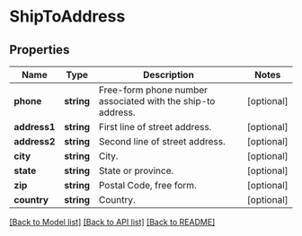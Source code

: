 # ShipToAddress

## Properties
Name | Type | Description | Notes
------------ | ------------- | ------------- | -------------
**phone** | **string** | Free-form phone number associated with the ship-to address. | [optional] 
**address1** | **string** | First line of street address. | [optional] 
**address2** | **string** | Second line of street address. | [optional] 
**city** | **string** | City. | [optional] 
**state** | **string** | State or province. | [optional] 
**zip** | **string** | Postal Code, free form. | [optional] 
**country** | **string** | Country. | [optional] 

[[Back to Model list]](../README.md#documentation-for-models) [[Back to API list]](../README.md#documentation-for-api-endpoints) [[Back to README]](../README.md)


